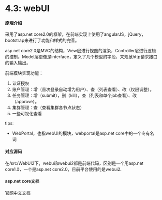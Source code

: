 # 4.3: webUI

#### 原理介绍

采用了asp.net core2.0的框架，在前端实现上使用了angularJS，jQuery，bootstrap来进行了功能和样式的完善。

asp.net core2.0是MVC的结构，View层进行视图的渲染，Controller层进行逻辑的控制，Model层更像是interface，定义了几个模型的字段，来规范http请求接口的输入输出。

前端模块实现功能：

1. 认证授权
2. 账户管理：增（首次登录自动增为用户）、查（列表查看）、改（权限调整）。
3. 任务管理：增（submit），删（kill），查（列表和单个job查看）、改（approve）。
4. 集群管理：查（查看集群各节点状态）
5. 一些可视化查看

tips:

- WebPortal，也指webUI的模块，webportal是asp.net core中的一个专有名词

#### 对应源码

在/src/WebUI2下，webui和webui2都是前端代码，区别是一个用asp.net core1.0，一个是asp.net core2.0，目前平台使用的是webui2.

#### asp.net core文档

[官网中文文档](https://docs.microsoft.com/zh-cn/aspnet/core/getting-started/?view=aspnetcore-2.2&tabs=windows)

